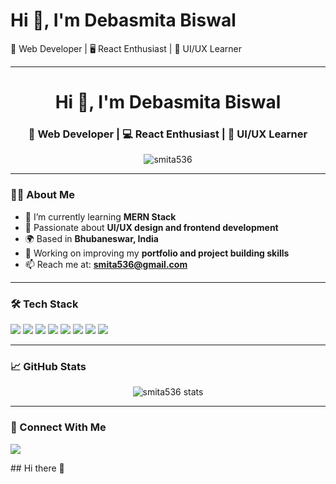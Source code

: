 

# Hi 👋, I'm Debasmita Biswal

🚀 Web Developer | 🖥️ React Enthusiast | 🎨 UI/UX Learner

---
<h1 align="center">Hi 👋, I'm Debasmita Biswal</h1>
<h3 align="center">🚀 Web Developer | 💻 React Enthusiast | 🎨 UI/UX Learner</h3>

<p align="center">
  <img src="https://komarev.com/ghpvc/?username=smita536&label=Profile%20views&color=0e75b6&style=flat" alt="smita536" />
</p>

---

### 👩‍💻 About Me

- 🌱 I’m currently learning **MERN Stack**  
- 🧠 Passionate about **UI/UX design and frontend development**  
- 🌍 Based in **Bhubaneswar, India**  
- 💼 Working on improving my **portfolio and project building skills**  
- 📫 Reach me at: **[smita536@gmail.com](mailto:debasmitabiswal187@gmail.com)**

---

### 🛠️ Tech Stack

<p align="left">
  <img src="https://img.shields.io/badge/HTML-E34F26?style=flat&logo=html5&logoColor=white"/>
  <img src="https://img.shields.io/badge/CSS-1572B6?style=flat&logo=css3&logoColor=white"/>
  <img src="https://img.shields.io/badge/JavaScript-F7DF1E?style=flat&logo=javascript&logoColor=black"/>
  <img src="https://img.shields.io/badge/React-20232A?style=flat&logo=react&logoColor=61DAFB"/>
  <img src="https://img.shields.io/badge/TailwindCSS-38B2AC?style=flat&logo=tailwind-css&logoColor=white"/>
  <img src="https://img.shields.io/badge/Node.js-339933?style=flat&logo=nodedotjs&logoColor=white"/>
  <img src="https://img.shields.io/badge/Express-000000?style=flat&logo=express&logoColor=white"/>
  <img src="https://img.shields.io/badge/MongoDB-47A248?style=flat&logo=mongodb&logoColor=white"/>
</p>

---

### 📈 GitHub Stats

<p align="center">
  <img src="https://github-readme-stats.vercel.app/api?username=smita536&show_icons=true&theme=radical" alt="smita536 stats" />
</p>

---

### 🔗 Connect With Me

<p>
  <a href="https://github.com/smita536" target="_blank"><img src="https://img.shields.io/badge/GitHub-smita536-blue?style=for-the-badge&logo=github" /></a>
</p>
## Hi there 👋

<!--
**smita536/smita536** is a ✨ _special_ ✨ repository because its `README.md` (this file) appears on your GitHub profile.

Here are some ideas to get you started:

- 🔭 I’m currently working on ...
- 🌱 I’m currently learning ...
- 👯 I’m looking to collaborate on ...
- 🤔 I’m looking for help with ...
- 💬 Ask me about ...
- 📫 How to reach me: ...
- 😄 Pronouns: ...
- ⚡ Fun fact: ...
-->
